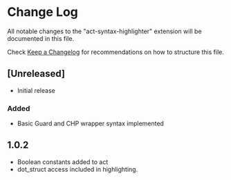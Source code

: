 # Change Log

All notable changes to the "act-syntax-highlighter" extension will be documented in this file.

Check [Keep a Changelog](http://keepachangelog.com/) for recommendations on how to structure this file.

## [Unreleased]

- Initial release

### Added

- Basic Guard and CHP wrapper syntax implemented

## 1.0.2

- Boolean constants added to act
- dot_struct access included in highlighting.
